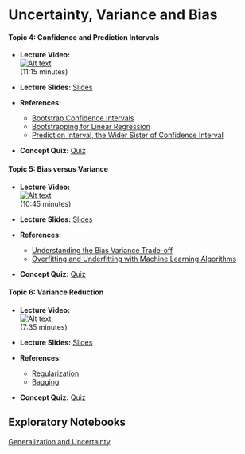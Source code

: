 # Uncertainty, Variance and Bias

#### **Topic 4:**  Confidence and Prediction Intervals
- **Lecture Video:** <br>
[![Alt text](https://img.youtube.com/vi/0k0DfJro5I8/0.jpg)](https://youtu.be/0k0DfJro5I8) <br>
(11:15 minutes)

- **Lecture Slides:** [Slides](https://drive.google.com/file/d/1hmBOt5lOv1Aksgy2CmoG1XvZDgZOUaq0/view?usp=sharing)
- **References:** 
  - [Bootstrap Confidence Intervals](https://ocw.mit.edu/courses/mathematics/18-05-introduction-to-probability-and-statistics-spring-2014/readings/MIT18_05S14_Reading24.pdf)
  - [Bootstrapping for Linear Regression](https://www.textbook.ds100.org/ch/18/hyp_regression.html)
  - [Prediction Interval, the Wider Sister of Confidence Interval](https://datascienceplus.com/prediction-interval-the-wider-sister-of-confidence-interval/)
- **Concept Quiz:** [Quiz](https://docs.google.com/forms/d/e/1FAIpQLSdzgyPK5EIncWJsFsvtae4azgu3ILTmFy8zeri4zVrEOI8yww/viewform?usp=sf_link)  
  
#### **Topic 5:**  Bias versus Variance
- **Lecture Video:** <br>
[![Alt text](https://img.youtube.com/vi/eTOxnGIiA6k/0.jpg)](https://youtu.be/eTOxnGIiA6k) <br>
(10:45 minutes)

- **Lecture Slides:** [Slides](https://drive.google.com/file/d/1wVMVJ7rU0HjD_DCOP_yjPZcqJCPeA1Gm/view?usp=sharing)
- **References:** 
  - [Understanding the Bias Variance Trade-off](https://towardsdatascience.com/understanding-the-bias-variance-tradeoff-and-visualizing-it-with-example-and-python-code-7af2681a10a7)
  - [Overfitting and Underfitting with Machine Learning Algorithms](https://machinelearningmastery.com/overfitting-and-underfitting-with-machine-learning-algorithms/)
- **Concept Quiz:** [Quiz](https://docs.google.com/forms/d/e/1FAIpQLSd8Lqy2yU60_jQgVMdTprucIAS4eg7_Y3FoIc8wkx-v7LLmqg/viewform?usp=sf_link) 
  
#### **Topic 6:**  Variance Reduction
- **Lecture Video:** <br>
[![Alt text](https://img.youtube.com/vi/zfQJ7uTFhIw/0.jpg)](https://youtu.be/zfQJ7uTFhIw) <br>
(7:35 minutes)

- **Lecture Slides:** [Slides](https://drive.google.com/file/d/1yGiYhbXEjdyUsjtXLa1-M0zyBr4fr1Fd/view?usp=sharing)
- **References:** 
  - [Regularization](https://towardsdatascience.com/ridge-and-lasso-regression-a-complete-guide-with-python-scikit-learn-e20e34bcbf0b)
  - [Bagging](https://towardsdatascience.com/a-guide-to-ensemble-learning-d3686c9bed9a)
  
- **Concept Quiz:** [Quiz](https://docs.google.com/forms/d/e/1FAIpQLSfDUYEIELn8Fnq6qjZgcAEqfbU6IXu0F9TPC_eH3fSNHZFV9Q/viewform?usp=sf_link)

## Exploratory Notebooks 
[Generalization and Uncertainty](https://deepnote.com/project/1163d467-eac1-4050-a6cd-e7900d87eaaa)
